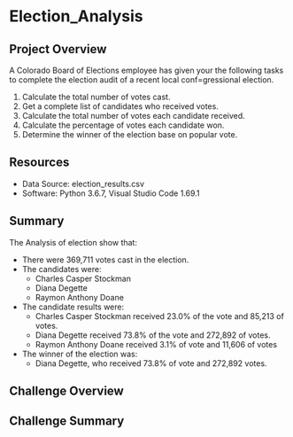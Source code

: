 # Election_Analysis

## Project Overview
A Colorado Board of Elections employee has given your the following tasks to complete  the election  audit of a recent local conf=gressional election.

1. Calculate the total number of votes cast.
2. Get a complete list of candidates who received votes.
3. Calculate the total number of votes each candidate received.
4. Calculate the percentage of votes each candidate won.
5. Determine the winner of the election base on popular vote.

## Resources
- Data Source: election_results.csv
- Software: Python 3.6.7, Visual Studio Code 1.69.1

## Summary
The Analysis of election show that:
- There were 369,711 votes cast in the election.
- The candidates were:
    - Charles Casper Stockman
    - Diana Degette
    - Raymon Anthony Doane
- The candidate results were:
    - Charles Casper Stockman received 23.0% of the vote and 85,213 of votes.
    - Diana Degette received 73.8% of the vote and 272,892 of votes.
    - Raymon Anthony Doane received 3.1% of vote and 11,606 of votes
- The winner of the election was:
    - Diana Degette, who received 73.8% of vote and 272,892 votes.
    
## Challenge Overview

## Challenge Summary
